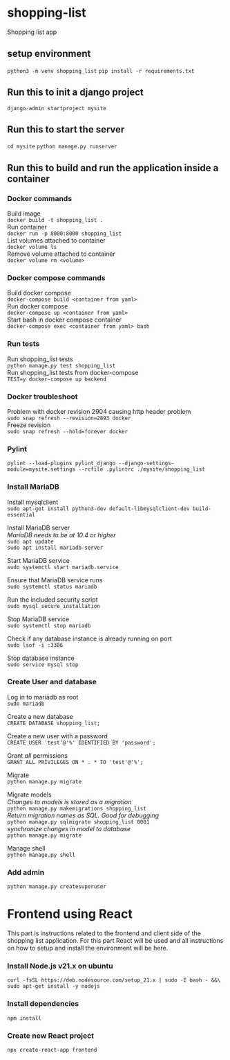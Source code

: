 # shopping-list
Shopping list app

## setup environment
`python3 -m venv shopping_list`
`pip install -r requirements.txt`

## Run this to init a django project
`django-admin startproject mysite`

## Run this to start the server
`cd mysite`
`python manage.py runserver`

## Run this to build and run the application inside a container
### Docker commands
Build image\
`docker build -t shopping_list .`\
Run container\
`docker run -p 8000:8000 shopping_list`\
List volumes attached to container\
`docker volume ls`\
Remove volume attached to container\
`docker volume rm <volume>`

### Docker compose commands
Build docker compose\
`docker-compose build <container from yaml>`\
Run docker compose\
`docker-compose up <container from yaml>`\
Start bash in docker compose container\
`docker-compose exec <container from yaml> bash`

### Run tests
Run shopping_list tests\
`python manage.py test shopping_list`\
Run shopping_list tests from docker-compose\
`TEST=y docker-compose up backend`

### Docker troubleshoot
Problem with docker revision 2904 causing http header problem\
`sudo snap refresh --revision=2893 docker`\
Freeze revision\
`sudo snap refresh --hold=forever docker`

### Pylint
`pylint --load-plugins pylint_django --django-settings-module=mysite.settings --rcfile .pylintrc ./mysite/shopping_list`

### Install MariaDB
Install mysqlclient\
`sudo apt-get install python3-dev default-libmysqlclient-dev build-essential`

Install MariaDB server\
*MariaDB needs to be at 10.4 or higher*\
`sudo apt update`\
`sudo apt install mariadb-server`

Start MariaDB service\
`sudo systemctl start mariadb.service`

Ensure that MariaDB service runs\
`sudo systemctl status mariadb`

Run the included security script\
`sudo mysql_secure_installation`

Stop MariaDB service\
`sudo systemctl stop mariadb`

Check if any database instance is already running on port\
`sudo lsof -i :3306`

Stop database instance\
`sudo service mysql stop`

### Create User and database
Log in to mariadb as root\
`sudo mariadb`

Create a new database\
`CREATE DATABASE shopping_list;`

Create a new user with a password\
`CREATE USER 'test'@'%' IDENTIFIED BY 'password';`

Grant *all* permissions\
`GRANT ALL PRIVILEGES ON * . * TO 'test'@'%';`

Migrate\
`python manage.py migrate`

Migrate models\
*Changes to models is stored as a migration*\
`python manage.py makemigrations shopping_list`\
*Return migration names as SQL. Good for debugging*\
`python manage.py sqlmigrate shopping_list 0001`\
*synchronize changes in model to database* \
`python manage.py migrate`

Manage shell\
`python manage.py shell`

### Add admin
`python manage.py createsuperuser`

# Frontend using React
This part is instructions related to the frontend and client side of the shopping list application. For this part React will be used and all instructions on how to setup and install the environment will be here.

### Install Node.js v21.x on ubuntu
`curl -fsSL https://deb.nodesource.com/setup_21.x | sudo -E bash - &&\ sudo apt-get install -y nodejs`

### Install dependencies
`npm install`

### Create new React project
`npx create-react-app frontend`